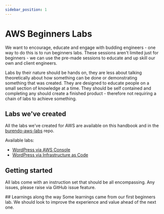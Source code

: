 ```yaml
---
sidebar_position: 1
---
```


# AWS Beginners Labs
We want to encourage, educate and engage with budding engineers - one way to do this is to run beginners labs.
These sessions aren't limited just for beginners - we can use the pre-made sessions to educate and up skill our own and client engineers.

Labs by their nature should be hands on, they are less about talking theoretically about how something can be done or demonstrating something that was created.
They are designed to educate people on a small section of knowledge at a time. They should be self contained and completing any should create a finished product - therefore not requiring a chain of labs to achieve something.

## Labs we've created
All the labs we've created for AWS are available on this handbook and in the [burendo-aws-labs](https://github.com/BurendoUK/burendo-aws-labs) repo.

Available labs:
- [WordPress via AWS Console](https://github.com/BurendoUK/burendo-aws-labs/tree/main/Labs/wordpress-via-console)
- [WordPress via Infrastructure as Code](https://github.com/BurendoUK/burendo-aws-labs/tree/main/Labs/wordpress-via-iac/)

## Getting started
All labs come with an instruction set that should be all encompassing. Any issues, please raise via GitHub issue feature.

## Learnings along the way
Some learnings came from our first beginners lab. We should look to improve the experience and value ahead of the next one.
